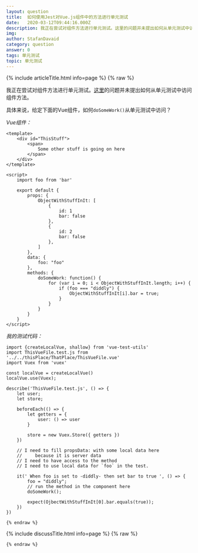 ```yaml
---
layout: question
title:  如何使用Jest对Vue.js组件中的方法进行单元测试
date:   2020-03-12T09:44:16.000Z
description: 我正在尝试对组件方法进行单元测试。这里的问题并未提出如何从单元测试中访问组件方法。具体来说，给定下面的Vue组件，如何doSomeWork()从单元测...
img: 
author: StafanDavaid
category: question
answer: 0
tags: 单元测试
topic: 单元测试
---
```

<div class="article-root">
  <div class="article">
    {% include articleTitle.html info=page %}
    {% raw %}
    <div class="article-content"><p><font style="vertical-align: inherit;"><font style="vertical-align: inherit;">我正在尝试对组件方法进行单元测试。</font></font><a href="https://stackoverflow.com/questions/51520835/vue-and-jest-unit-testing-components"><font style="vertical-align: inherit;"><font style="vertical-align: inherit;">这里</font></font></a><font style="vertical-align: inherit;"><font style="vertical-align: inherit;">的问题</font><font style="vertical-align: inherit;">并未提出如何从单元测试中访问组件方法。</font></font></p>

<p><font style="vertical-align: inherit;"><font style="vertical-align: inherit;">具体来说，给定下面的Vue组件，如何</font></font><code>doSomeWork()</code><font style="vertical-align: inherit;"><font style="vertical-align: inherit;">从单元测试中</font><font style="vertical-align: inherit;">访问</font><font style="vertical-align: inherit;">？</font></font></p>

<p><em><font style="vertical-align: inherit;"><font style="vertical-align: inherit;">Vue组件：</font></font></em></p>

<pre class="lang-html prettyprint-override"><code>&lt;template&gt;<font></font>
    &lt;div id="ThisStuff"&gt;<font></font>
        &lt;span&gt;<font></font>
            Some other stuff is going on here<font></font>
        &lt;/span&gt;<font></font>
    &lt;/div&gt;<font></font>
&lt;/template&gt;<font></font>
<font></font>
&lt;script&gt;<font></font>
    import foo from 'bar'<font></font>
<font></font>
    export default {<font></font>
        props: {<font></font>
            ObjectWithStuffInIt: [<font></font>
                {<font></font>
                    id: 1<font></font>
                    bar: false<font></font>
                },<font></font>
                {<font></font>
                    id: 2<font></font>
                    bar: false<font></font>
                },<font></font>
            ]<font></font>
        },<font></font>
        data: {<font></font>
            foo: "foo"<font></font>
        },<font></font>
        methods: {<font></font>
            doSomeWork: function() {<font></font>
                for (var i = 0; i &lt; ObjectWithStuffInIt.length; i++) { <font></font>
                    if (foo === "diddly") {<font></font>
                        ObjectWithStuffInIt[i].bar = true;<font></font>
                    }<font></font>
                }<font></font>
            }<font></font>
        }<font></font>
    }<font></font>
&lt;/script&gt;<font></font>
</code></pre>

<p><em><font style="vertical-align: inherit;"><font style="vertical-align: inherit;">我的测试代码：</font></font></em></p>

<pre class="lang-js prettyprint-override"><code>import {createLocalVue, shallow} from 'vue-test-utils'<font></font>
import ThisVueFile.test.js from '../../thisPlace/ThatPlace/ThisVueFile.vue'<font></font>
import Vuex from 'vuex'<font></font>
<font></font>
const localVue = createLocalVue()<font></font>
localVue.use(Vuex);<font></font>
<font></font>
describe('ThisVueFile.test.js', () =&gt; {<font></font>
    let user;<font></font>
    let store;<font></font>
<font></font>
    beforeEach(() =&gt; {<font></font>
        let getters = {<font></font>
            user: () =&gt; user<font></font>
        }<font></font>
<font></font>
        store = new Vuex.Store({ getters })<font></font>
    })<font></font>
<font></font>
    // I need to fill propsData: with some local data here <font></font>
    //     because it is server data<font></font>
    // I need to have access to the method<font></font>
    // I need to use local data for `foo` in the test. <font></font>
<font></font>
    it(' When foo is set to -diddly- then set bar to true ', () =&gt; {<font></font>
        foo = "diddly";<font></font>
        // run the method in the component here <font></font>
        doSomeWork();<font></font>
<font></font>
        expect(OjbectWithStuffInIt[0].bar.equals(true));<font></font>
    })<font></font>
})<font></font>
</code></pre></div>
    {% endraw %}
  </div>

  <div class="discuss-wrapper">
    {% include discussTitle.html info=page %}
    {% raw %}
    
    {% endraw %}
  </div>
<div>
